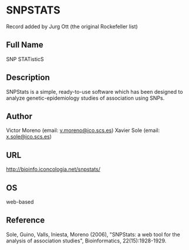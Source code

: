 # SNPSTATS
Record added by Jurg Ott (the original Rockefeller list)

## Full Name
SNP STATisticS

## Description
SNPStats is a simple, ready-to-use software which has been designed to analyze genetic-epidemiology studies of association using SNPs.

## Author
Victor Moreno (email: v.moreno@ico.scs.es) Xavier Sole (email: x.sole@ico.scs.es)

## URL
http://bioinfo.iconcologia.net/snpstats/

## OS
web-based

## Reference
Sole, Guino, Valls, Iniesta, Moreno (2006), "SNPStats: a web tool for the analysis of association studies", Bioinformatics, 22(15):1928-1929.